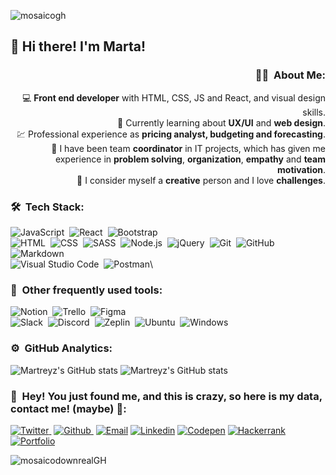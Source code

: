 ![mosaicogh](https://user-images.githubusercontent.com/69849664/110155631-29abb100-7de6-11eb-94bc-cc5f01b6b4ec.png)


## :wave: **Hi there! I'm Marta!** 


<div align="right">

### :woman_technologist: &nbsp;About Me:



:computer: **Front end developer** with HTML, CSS, JS and React, and visual design skills.  
:pushpin: Currently learning about **UX/UI** and **web design**.  
:chart: Professional experience as **pricing analyst, budgeting and forecasting**.  
:briefcase: I have been team **coordinator** in IT projects, which has given me experience in **problem solving**, **organization**, **empathy** and **team motivation**.  
:art: I consider myself a **creative** person and I love **challenges**.  

</div>

### 🛠 &nbsp;Tech Stack:



![JavaScript](https://img.shields.io/badge/-JavaScript-05122A?style=flat&logo=javascript)&nbsp;
![React](https://img.shields.io/badge/-React-05122A?style=flat&logo=react)&nbsp;
![Bootstrap](https://img.shields.io/badge/-Bootstrap-05122A?style=flat&logo=bootstrap&logoColor=563D7C)\
![HTML](https://img.shields.io/badge/-HTML-05122A?style=flat&logo=HTML5)&nbsp;
![CSS](https://img.shields.io/badge/-CSS-05122A?style=flat&logo=CSS3&logoColor=1572B6)&nbsp;
![SASS](https://img.shields.io/badge/-Sass-05122A?style=flat&logo=sass)&nbsp;
![Node.js](https://img.shields.io/badge/-Node.js-05122A?style=flat&logo=node.js)&nbsp;
![jQuery](https://img.shields.io/badge/-jQuery-05122A?style=flat&logo=jquery)&nbsp;
![Git](https://img.shields.io/badge/-Git-05122A?style=flat&logo=git)&nbsp;
![GitHub](https://img.shields.io/badge/-GitHub-05122A?style=flat&logo=github)&nbsp;
![Markdown](https://img.shields.io/badge/-Markdown-05122A?style=flat&logo=markdown)\
![Visual Studio Code](https://img.shields.io/badge/-Visual%20Studio%20Code-05122A?style=flat&logo=visual-studio-code&logoColor=007ACC)&nbsp;
![Postman](https://img.shields.io/badge/-Postman-05122A?style=flat&logo=postman)\



### :toolbox: &nbsp;Other frequently used tools:



![Notion](https://img.shields.io/badge/-Notion-05122A?style=flat&logo=notion)&nbsp;
![Trello](https://img.shields.io/badge/-Trello-05122A?style=flat&logo=trello)&nbsp;
![Figma](https://img.shields.io/badge/-Figma-05122A?style=flat&logo=figma)\
![Slack](https://img.shields.io/badge/-Slack-05122A?style=flat&logo=slack)&nbsp;
![Discord](https://img.shields.io/badge/-Discord-05122A?style=flat&logo=discord)&nbsp;
![Zeplin](https://img.shields.io/badge/-Zeplin-05122A?style=flat&logo=zeplin)&nbsp;
![Ubuntu](https://img.shields.io/badge/-Ubuntu-05122A?style=flat&logo=ubuntu)&nbsp;
![Windows](https://img.shields.io/badge/-Windows-05122A?style=flat&logo=windows)&nbsp;



### ⚙️ &nbsp;GitHub Analytics:



![Martreyz's GitHub stats](https://github-readme-stats.vercel.app/api?username=martreyz&show_icons=true&theme=onedark&layout=compact)
![Martreyz's GitHub stats](https://github-readme-stats.vercel.app/api/top-langs/?username=martreyz&theme=onedark&layout=compact)



### :call_me_hand: &nbsp;Hey! You just found me, and this is crazy, so here is my data, contact me! (maybe) :musical_note::



[![Twitter](https://img.shields.io/twitter/follow/im_martreyz?label=Twitter&style=social)&nbsp;](https://twitter.com/im_martreyz)
[![Github](https://img.shields.io/github/followers/martreyz?label=Github&style=social)&nbsp;](https://github.com/martreyz)
[![Email](https://img.shields.io/badge/-martreyz@gmail.com-05122A?style=flat&logo=gmail&color=grey)](mailto:martreyz@gmail.com)
[![Linkedin](https://img.shields.io/badge/-martareyrodriguez-05122A?style=flat&logo=linkedin&color=grey)](https://www.linkedin.com/in/martareyrodriguez/?locale=es_ES)
[![Codepen](https://img.shields.io/badge/-@martreyz-05122A?style=flat&logo=codepen&color=grey)](https://codepen.io/martreyz)
[![Hackerrank](https://img.shields.io/badge/-@martreyz-05122A?style=flat&logo=hackerrank)](https://www.hackerrank.com/martreyz)   
[![Portfolio](https://img.shields.io/website?color=red&label=portfolio&style=for-the-badge&url=https%3A%2F%2Fmartreyz.github.io%2Fportfolio)](https://martreyz.github.io/portfolio/#/)









![mosaicodownrealGH](https://user-images.githubusercontent.com/69849664/110164569-d17aac00-7df1-11eb-8293-df1f0c4a1c17.png)
